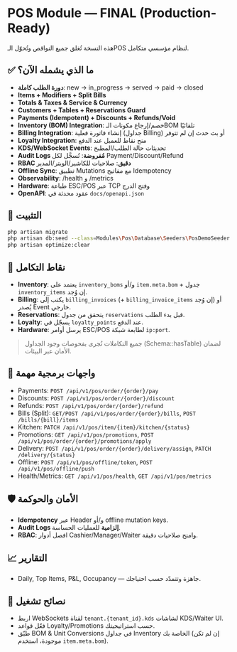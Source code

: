# POS Module — FINAL (Production-Ready)

هذه النسخة تُغلق جميع النواقص وتُحوّل الـPOS لنظام مؤسسي متكامل.

## ✅ ما الذي يشمله الآن؟
- **دورة الطلب كاملة**: new → in_progress → served → paid → closed
- **Items + Modifiers + Split Bills**
- **Totals & Taxes & Service & Currency**
- **Customers + Tables + Reservations Guard**
- **Payments (Idempotent) + Discounts + Refunds/Void**
- **Inventory (BOM) Integration**: خصم/إرجاع مكونات الـBOM تلقائيًا
- **Billing Integration**: إنشاء فاتورة فعلية (جداول Billing) أو بث حدث إن لم تتوفر
- **Loyalty Integration**: منح نقاط للعميل عند الدفع
- **KDS/WebSocket Events**: تحديثات حالة الطلب/المطبخ
- **Audit Logs مُفروضة**: تُسجَّل لكل Payment/Discount/Refund
- **RBAC دقيق**: صلاحيات للكاشير/الويتر/المدير
- **Offline Sync**: تطبيق Mutations مع مفاتيح Idempotency
- **Observability**: /health و /metrics
- **Hardware**: طباعة ESC/POS عبر TCP وفتح الدرج
- **OpenAPI**: عقود محدثة في `docs/openapi.json`

## 🔧 التثبيت
```bash
php artisan migrate
php artisan db:seed --class=Modules\Pos\Database\Seeders\PosDemoSeeder
php artisan optimize:clear
```

## 🔌 نقاط التكامل
- **Inventory**: يعتمد على `inventory_boms` و/أو `item.meta.bom` + جدول `inventory_items` إن وُجد.
- **Billing**: يكتب إلى `billing_invoices` (+ `billing_invoice_items` إن وُجد) أو يُصدر Event خارجي.
- **Reservations**: يتحقق من جدول `reservations` قبل بدء الطلب.
- **Loyalty**: يسجّل في `loyalty_points` عند الدفع.
- **Hardware**: يرسل أوامر ESC/POS لطابعة شبكة `ip:port`.

> جميع التكاملات تُجرى بفحوصات وجود الجداول (Schema::hasTable) لضمان الأمان عبر البيئات.

## 🧪 واجهات برمجية مهمة
- Payments: `POST /api/v1/pos/order/{order}/pay`
- Discounts: `POST /api/v1/pos/order/{order}/discount`
- Refunds: `POST /api/v1/pos/order/{order}/refund`
- Bills (Split): `GET/POST /api/v1/pos/order/{order}/bills`, `POST /bills/{bill}/items`
- Kitchen: `PATCH /api/v1/pos/item/{item}/kitchen/{status}`
- Promotions: `GET /api/v1/pos/promotions`, `POST /api/v1/pos/order/{order}/promotions/apply`
- Delivery: `POST /api/v1/pos/order/{order}/delivery/assign`, `PATCH /delivery/{status}`
- Offline: `POST /api/v1/pos/offline/token`, `POST /api/v1/pos/offline/push`
- Health/Metrics: `GET /api/v1/pos/health`, `GET /api/v1/pos/metrics`

## 🛡️ الأمان والحوكمة
- **Idempotency** عبر Header و/أو offline mutation keys.
- **Audit Logs إلزامية** للعمليات الحساسة.
- **RBAC**: افصل أدوار Cashier/Manager/Waiter وامنح صلاحيات دقيقة.

## 📈 التقارير
- Daily, Top Items, P&L, Occupancy — جاهزة وتتمدّد حسب احتياجك.

## 🚀 نصائح تشغيل
- اربط WebSockets لقناة `tenant.{tenant_id}.kds` لشاشات KDS/Waiter UI.
- فعّل قواعد Loyalty/Promotions حسب استراتيجيتك.
- طبّق BOM & Unit Conversions في جداول Inventory الخاصة بك (إن لم تكن موجودة، استخدم `item.meta.bom`).

